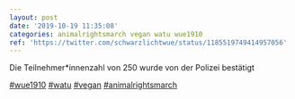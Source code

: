 ```yaml
---
layout: post
date: '2019-10-19 11:35:08'
categories: animalrightsmarch vegan watu wue1910
ref: 'https://twitter.com/schwarzlichtwue/status/1185519749414957056'
---
```

Die Teilnehmer\*innenzahl von 250 wurde von der Polizei bestätigt

[#wue1910](/t/wue1910) [#watu](/t/watu) [#vegan](/t/vegan) [#animalrightsmarch](/t/animalrightsmarch)